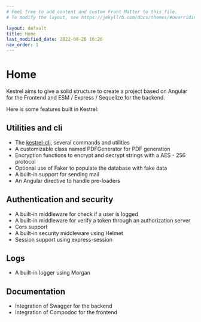 ```yaml
---
# Feel free to add content and custom Front Matter to this file.
# To modify the layout, see https://jekyllrb.com/docs/themes/#overriding-theme-defaults

layout: default
title: Home
last_modified_date: 2022-08-26 16:26
nav_order: 1
---
```


# Home

Kestrel aims to give a solid structure to create a project based on Angular for the Frontend and ESM / Express / Sequelize for the backend.

Here is some features built in Kestrel:

## Utilities and cli

- The [kestrel-cli](https://www.npmjs.com/package/@kestrels/cli), several commands and utilities
- A customizable class named PDFGenerator for PDF generation
- Encryption functions to encrypt and decrypt strings with a AES - 256 protocol
- Optional use of Faker to populate the database with fake data
- A built-in support for sending mail
- An Angular directive to handle pre-loaders

## Authentication and security

- A built-in middleware for check if a user is logged
- A built-in middleware for verify a token through an authorization server
- Cors support
- A built-in security middleware using Helmet
- Session support using express-session

## Logs

- A built-in logger using Morgan

## Documentation

- Integration of Swagger for the backend
- Integration of Compodoc for the frontend
